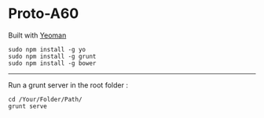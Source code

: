 Proto-A60
=========

Built with <a href='http://yeoman.io/' target='_blank'>Yeoman</a>

```
sudo npm install -g yo
sudo npm install -g grunt
sudo npm install -g bower
```

---

Run a grunt server in the root folder :

```
cd /Your/Folder/Path/
grunt serve
```

